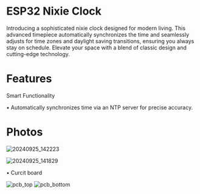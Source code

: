 # ESP32 Nixie Clock 

Introducing a sophisticated nixie clock designed for modern living. This advanced timepiece automatically synchronizes the time and seamlessly adjusts for time zones and daylight saving transitions, ensuring you always stay on schedule. Elevate your space with a blend of classic design and cutting-edge technology.

# Features
Smart Functionality

•	Automatically synchronizes time via an NTP server for precise accuracy.


# Photos

![20240925_142223](https://github.com/user-attachments/assets/2d1e32ca-28b0-4312-9104-abce6ed7beea)


![20240925_141829](https://github.com/user-attachments/assets/09e9811d-171b-4b0e-b804-68d3041622de)

•	Curcit board

![pcb_top](https://github.com/user-attachments/assets/a09797f8-4980-4cdd-a15d-fc6839ce9aec)
![pcb_bottom](https://github.com/user-attachments/assets/0b748c1c-cb28-4375-9bf6-599453279499)
